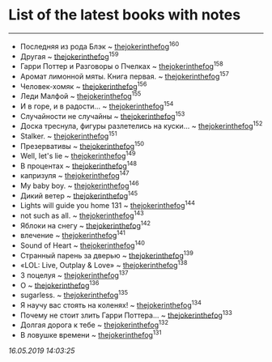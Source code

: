 # List of the latest books with notes
---

* Последняя из рода Блэк ~ [thejokerinthefog](users/317/317244423-vkontakte)<sup>160</sup>
* Другая ~ [thejokerinthefog](users/317/317244423-vkontakte)<sup>159</sup>
* Гарри Поттер и Разговоры о Пчелках ~ [thejokerinthefog](users/317/317244423-vkontakte)<sup>158</sup>
* Аромат лимонной мяты. Книга первая. ~ [thejokerinthefog](users/317/317244423-vkontakte)<sup>157</sup>
* Человек-хомяк ~ [thejokerinthefog](users/317/317244423-vkontakte)<sup>156</sup>
* Леди Малфой ~ [thejokerinthefog](users/317/317244423-vkontakte)<sup>155</sup>
* И в горе, и в радости... ~ [thejokerinthefog](users/317/317244423-vkontakte)<sup>154</sup>
* Случайности не случайны ~ [thejokerinthefog](users/317/317244423-vkontakte)<sup>153</sup>
* Доска треснула, фигуры разлетелись на куски... ~ [thejokerinthefog](users/317/317244423-vkontakte)<sup>152</sup>
* Stalker. ~ [thejokerinthefog](users/317/317244423-vkontakte)<sup>151</sup>
* Презервативы ~ [thejokerinthefog](users/317/317244423-vkontakte)<sup>150</sup>
* Well, let's lie ~ [thejokerinthefog](users/317/317244423-vkontakte)<sup>149</sup>
* В процентах ~ [thejokerinthefog](users/317/317244423-vkontakte)<sup>148</sup>
* капризуля ~ [thejokerinthefog](users/317/317244423-vkontakte)<sup>147</sup>
* My baby boy. ~ [thejokerinthefog](users/317/317244423-vkontakte)<sup>146</sup>
* Дикий ветер ~ [thejokerinthefog](users/317/317244423-vkontakte)<sup>145</sup>
* Lights will guide you home 131 ~ [thejokerinthefog](users/317/317244423-vkontakte)<sup>144</sup>
* not such as all. ~ [thejokerinthefog](users/317/317244423-vkontakte)<sup>143</sup>
* Яблоки на снегу ~ [thejokerinthefog](users/317/317244423-vkontakte)<sup>142</sup>
* влечение ~ [thejokerinthefog](users/317/317244423-vkontakte)<sup>141</sup>
* Sound of Heart ~ [thejokerinthefog](users/317/317244423-vkontakte)<sup>140</sup>
* Странный парень за дверью ~ [thejokerinthefog](users/317/317244423-vkontakte)<sup>139</sup>
* «LOL: Live, Outplay & Love» ~ [thejokerinthefog](users/317/317244423-vkontakte)<sup>138</sup>
* 3 поцелуя ~ [thejokerinthefog](users/317/317244423-vkontakte)<sup>137</sup>
* О ~ [thejokerinthefog](users/317/317244423-vkontakte)<sup>136</sup>
* sugarless. ~ [thejokerinthefog](users/317/317244423-vkontakte)<sup>135</sup>
* Я научу вас стоять на коленях! ~ [thejokerinthefog](users/317/317244423-vkontakte)<sup>134</sup>
* Почему не стоит злить Гарри Поттера... ~ [thejokerinthefog](users/317/317244423-vkontakte)<sup>133</sup>
* Долгая дорога к тебе ~ [thejokerinthefog](users/317/317244423-vkontakte)<sup>132</sup>
* В ловушке времени ~ [thejokerinthefog](users/317/317244423-vkontakte)<sup>131</sup>


_16.05.2019 14:03:25_
